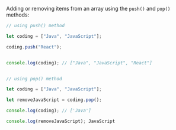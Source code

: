 Adding or removing items from an array using the `push()` and `pop()` methods:

```javascript
// using push() method

let coding = ["Java", "JavaScript"];

coding.push("React"); 


console.log(coding); // ["Java", "JavaScript", "React"]


// using pop() method

let coding = ["Java", "JavaScript"];

let removeJavaScript = coding.pop();

console.log(coding); // ['Java']

console.log(removeJavaScript); JavaScript
``` 